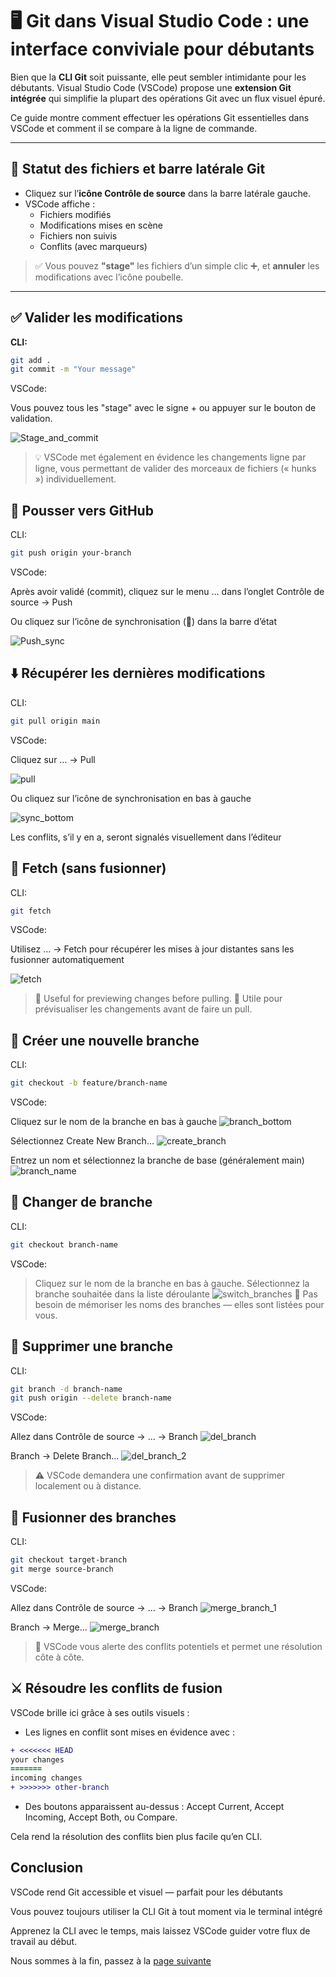 # 🖥️ Git dans Visual Studio Code : une interface conviviale pour débutants

Bien que la **CLI Git** soit puissante, elle peut sembler intimidante pour les
débutants. Visual Studio Code (VSCode) propose une **extension Git intégrée**
qui simplifie la plupart des opérations Git avec un flux visuel épuré.

Ce guide montre comment effectuer les opérations Git essentielles dans VSCode et
comment il se compare à la ligne de commande.

---

## 📄 Statut des fichiers et barre latérale Git

- Cliquez sur l’**icône Contrôle de source** dans la barre latérale gauche.
- VSCode affiche :
  - Fichiers modifiés
  - Modifications mises en scène
  - Fichiers non suivis
  - Conflits (avec marqueurs)

> ✅ Vous pouvez **"stage"** les fichiers d’un simple clic ➕, et **annuler** les
> modifications avec l’icône poubelle.

---

## ✅ Valider les modifications

**CLI:**

``` bash
git add .
git commit -m "Your message"
```

VSCode:

Vous pouvez tous les "stage" avec le signe + ou appuyer sur le bouton de
validation.

![Stage_and_commit](./img/stage_and_commit.png)

> 💡  VSCode met également en évidence les changements ligne par ligne, vous
> permettant de valider des morceaux de fichiers (« hunks ») individuellement.

## 🚀 Pousser vers GitHub

CLI:

```bash
git push origin your-branch
```

VSCode:

Après avoir validé (commit), cliquez sur le menu … dans l’onglet Contrôle de
source → Push

Ou cliquez sur l’icône de synchronisation (🔄) dans la barre d’état

![Push_sync](./img/push_sync.png)

## ⬇️ Récupérer les dernières modifications

CLI:

```bash
git pull origin main
```

VSCode:

Cliquez sur … → Pull

![pull](./img/pull.png)

Ou cliquez sur l’icône de synchronisation en bas à gauche

![sync_bottom](./img/sync_bottom.png)

Les conflits, s’il y en a, seront signalés visuellement dans l’éditeur

## 🔄 Fetch (sans fusionner)

CLI:

```bash
git fetch
```

VSCode:

Utilisez … → Fetch pour récupérer les mises à jour distantes sans les fusionner
automatiquement

![fetch](./img/fetch.png)

> 🧠 Useful for previewing changes before pulling. 🧠 Utile pour prévisualiser
> les changements avant de faire un pull.

## 🌿 Créer une nouvelle branche

CLI:

```bash
git checkout -b feature/branch-name
```

VSCode:

Cliquez sur le nom de la branche en bas à gauche
![branch_bottom](./img/branch_bottom.png)

Sélectionnez Create New Branch… ![create_branch](./img/create_branch.png)

Entrez un nom et sélectionnez la branche de base (généralement main)
![branch_name](./img/branch_name.png)

## 🔁 Changer de branche

CLI:

```bash
git checkout branch-name
```

VSCode:

> Cliquez sur le nom de la branche en bas à gauche. Sélectionnez la branche
souhaitée dans la liste déroulante ![switch_branches](./img/switch_branches.png)
> 🔄 Pas besoin de mémoriser les noms des branches — elles sont listées pour
> vous.

## 🧹 Supprimer une branche

CLI:

```bash
git branch -d branch-name
git push origin --delete branch-name
```

VSCode:

Allez dans Contrôle de source → ... → Branch
![del_branch](./img/del_branch_1.png)

Branch → Delete Branch... ![del_branch_2](./img/del_branch_2.png)

> ⚠️ VSCode demandera une confirmation avant de supprimer localement ou à
> distance.

## 🔀 Fusionner des branches

CLI:

```bash
git checkout target-branch
git merge source-branch
```

VSCode:

Allez dans Contrôle de source → ... → Branch
![merge_branch_1](./img/del_branch_1.png)

Branch → Merge... ![merge_branch](./img/merge_branch.png)

> 📌 VSCode vous alerte des conflits potentiels et permet une résolution côte à
> côte.

## ⚔️ Résoudre les conflits de fusion

VSCode brille ici grâce à ses outils visuels :

- Les lignes en conflit sont mises en évidence avec :

```diff
+ <<<<<<< HEAD
your changes
=======
incoming changes
+ >>>>>>> other-branch
```

- Des boutons apparaissent au-dessus : Accept Current, Accept Incoming, Accept
  Both, ou Compare.

Cela rend la résolution des conflits bien plus facile qu’en CLI.

## Conclusion

VSCode rend Git accessible et visuel — parfait pour les débutants

Vous pouvez toujours utiliser la CLI Git à tout moment via le terminal intégré

Apprenez la CLI avec le temps, mais laissez VSCode guider votre flux de travail
au début.

Nous sommes à la fin, passez à la [page suivante](./git_complete.md)
